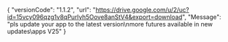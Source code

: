 { "versionCode": "1.1.2", "url": "https://drive.google.com/u/2/uc?id=15vcy096qzg1v8qPurIyh5Oove8anStV4&export=download", "Message": "pls update your app to the latest version\nmore futures available in new updates\apps V25" }
